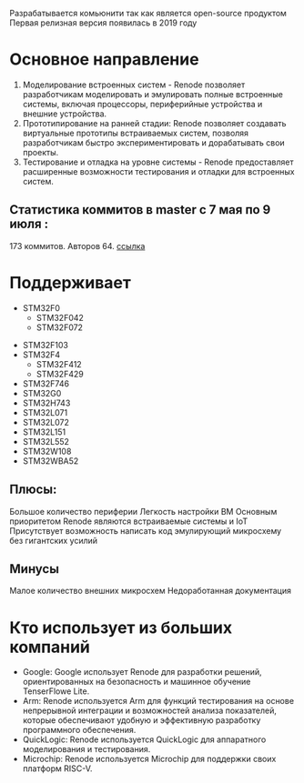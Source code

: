 Разрабатывается комьюнити так как является open-source продуктом 
Первая релизная версия появилась в 2019 году 

# Основное направление 

1. Моделирование встроенных систем - Renode позволяет разработчикам моделировать и эмулировать полные встроенные системы, включая процессоры, периферийные устройства и внешние устройства.
2. Прототипирование на ранней стадии: Renode позволяет создавать виртуальные прототипы встраиваемых систем, позволяя разработчикам быстро экспериментировать и дорабатывать свои проекты.
3. Тестирование и отладка на уровне системы - Renode предоставляет расширенные возможности тестирования и отладки для встроенных систем.

## Статистика коммитов в master с 7 мая по 9 июля :
173 коммитов.
Авторов 64.
[ссылка](https://github.com/renode/renode/graphs/commit-activity)

# Поддерживает 
*  STM32F0
    - STM32F042
    - STM32F072
- STM32F103
- STM32F4
    - STM32F412
    - STM32F429
- STM32F746
- STM32G0
- STM32H743
- STM32L071
- STM32L072
- STM32L151
- STM32L552
- STM32W108
- STM32WBA52


## Плюсы:
Большое количество периферии 
Легкость настройки ВМ 
Основным приоритетом Renode являются встраиваемые системы и IoT
Присутствует возможность написать код эмулирующий микросхему без гигантских усилий

## Минусы 
Малое количество внешних микросхем 
Недоработанная документация 


# Кто использует из больших компаний
* Google: Google использует Renode для разработки решений, ориентированных на безопасность и машинное обучение TenserFlowe Lite.
* Arm: Renode используется Arm для функций тестирования на основе непрерывной интеграции и возможностей анализа показателей, которые обеспечивают удобную и эффективную разработку программного обеспечения.
* QuickLogic: Renode используется QuickLogic для аппаратного моделирования и тестирования.
* Microchip: Renode используется Microchip для поддержки своих платформ RISC-V.





